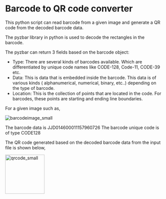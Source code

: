 # Barcode to QR code converter

This python script can read barcode from a given image and generate a QR code from the decoded barcode data.

The pyzbar library in python is used to decode the rectangles in the barcode.

The pyzbar can return 3 fields based on the barcode object:

- Type: There are several kinds of barcodes available. Which are differentiated by unique code names like CODE-128, Code-11, CODE-39 etc. 
- Data: This is data that is embedded inside the barcode. This data is of various kinds ( alphanumerical, numerical, binary, etc..) depending on the type of barcode.
- Location: This is the collection of points that are located in the code. For barcodes, these points are starting and ending line boundaries.

For a given image such as,

![barcodeimage_small](https://github.com/blockchainamm/blockchainamm/assets/82846751/be9db3dc-aa28-4abe-ad82-3db73c38eeb7)

The barcode data is JJD014600011157960726
The barcode unique code is of type CODE128

The QR code generated based on the decoded barcode data from the input file is shown below,

<img width="126" alt="qrcode_small" src="https://github.com/blockchainamm/blockchainamm/assets/82846751/3d5ab042-7974-4b7e-bc22-c624832bb265">
